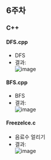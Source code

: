 ## 6주차
### C++

#### DFS.cpp
- DFS
- 결과:  
![image](https://user-images.githubusercontent.com/46733911/136748839-fad48557-189d-4dce-bf25-1941564002e0.png)  


#### BFS.cpp

- BFS  
- 결과:  
![image](https://user-images.githubusercontent.com/46733911/136748848-d524aab4-57ed-4b22-ba59-59aa13dc5669.png)
   



#### FreezeIce.c

- 음료수 얼리기   
- 결과:  
![image](https://user-images.githubusercontent.com/46733911/136748702-f3ae648c-c3be-4bbd-a02c-fbf2b3f3a34c.png)
   
